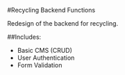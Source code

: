#Recycling Backend Functions

Redesign of the backend for recycling. 

##Includes:
- Basic CMS (CRUD)
- User Authentication
- Form Validation
